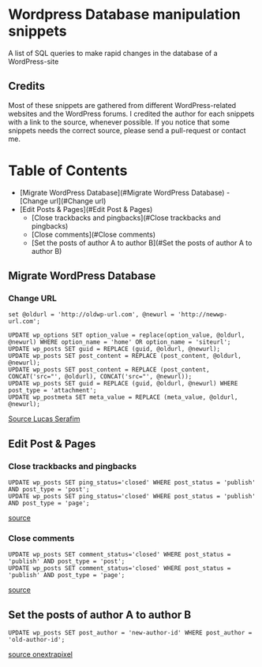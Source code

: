 # Wordpress Database manipulation snippets

A list of SQL queries to make rapid changes in the database of a  WordPress-site

## Credits

Most of these snippets are gathered from different WordPress-related websites and the WordPress forums. I credited the author for each snippets with a link to the source, whenever possible. If you notice that some snippets needs the correct source, please send a pull-request or contact me.

# Table of Contents
- [Migrate WordPress Database](#Migrate WordPress Database)
    -[Change url](#Change url)   
- [Edit Posts & Pages](#Edit Post & Pages)
    - [Close trackbacks and pingbacks](#Close trackbacks and pingbacks)
    - [Close comments](#Close comments)
    - [Set the posts of author A to author B](#Set the posts of author A to author B)

## Migrate WordPress Database
### Change URL
```
set @oldurl = 'http://oldwp-url.com', @newurl = 'http://newwp-url.com';

UPDATE wp_options SET option_value = replace(option_value, @oldurl, @newurl) WHERE option_name = 'home' OR option_name = 'siteurl';
UPDATE wp_posts SET guid = REPLACE (guid, @oldurl, @newurl);
UPDATE wp_posts SET post_content = REPLACE (post_content, @oldurl, @newurl);
UPDATE wp_posts SET post_content = REPLACE (post_content, CONCAT('src="', @oldurl), CONCAT('src="', @newurl));
UPDATE wp_posts SET guid = REPLACE (guid, @oldurl, @newurl) WHERE post_type = 'attachment';
UPDATE wp_postmeta SET meta_value = REPLACE (meta_value, @oldurl, @newurl);
```
[Source Lucas Serafim](http://www.onextrapixel.com/2010/01/30/13-useful-wordpress-sql-queries-you-wish-you-knew-earlier/#comment-826362117)

## Edit Post & Pages

### Close trackbacks and pingbacks

```
UPDATE wp_posts SET ping_status='closed' WHERE post_status = 'publish' AND post_type = 'post';
UPDATE wp_posts SET ping_status='closed' WHERE post_status = 'publish' AND post_type = 'page';
```
[source](https://wordpress.org/support/topic/globally-disable-pingback-and-trackback)

### Close comments
```
UPDATE wp_posts SET comment_status='closed' WHERE post_status = 'publish' AND post_type = 'post';
UPDATE wp_posts SET comment_status='closed' WHERE post_status = 'publish' AND post_type = 'page';
```
[source](https://wordpress.org/support/topic/globally-disable-pingback-and-trackback)

## Set the posts of author A to author B

```
UPDATE wp_posts SET post_author = 'new-author-id' WHERE post_author = 'old-author-id';
```
[source onextrapixel](http://www.onextrapixel.com/2010/01/30/13-useful-wordpress-sql-queries-you-wish-you-knew-earlier/)

## 
